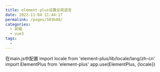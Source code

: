 ```yaml
---
title: element-plus设置全局语言
date: 2022-11-04 11:44:17
permalink: /pages/503b40/
categories:
  - 前端
  - vue3
tags:
  - 
---
```

在main.js中配置
import locale from 'element-plus/lib/locale/lang/zh-cn'
import  ElementPlus  from  'element-plus'
app.use(ElementPlus, {locale})
